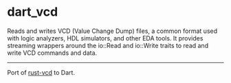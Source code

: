 # dart_vcd

Reads and writes VCD (Value Change Dump) files, a common format used with logic analyzers, HDL simulators, and other EDA tools. It provides streaming wrappers around the io::Read and io::Write traits to read and write VCD commands and data.

---
Port of [rust-vcd](https://github.com/kevinmehall/rust-vcd) to Dart.